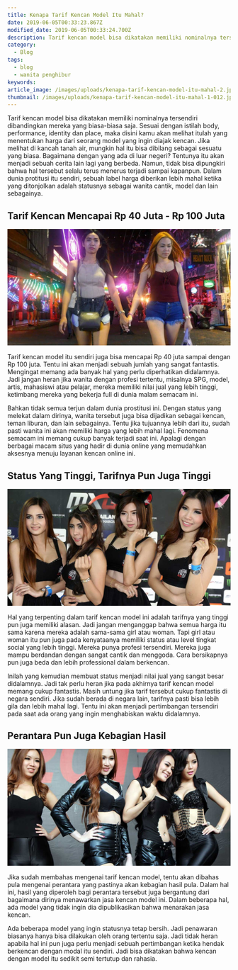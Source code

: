 ```yaml
---
title: Kenapa Tarif Kencan Model Itu Mahal?
date: 2019-06-05T00:33:23.867Z
modified_date: 2019-06-05T00:33:24.700Z
description: Tarif kencan model bisa dikatakan memiliki nominalnya tersendiri dibandingkan mereka yang biasa-biasa saja.
category:
  - Blog
tags:
  - blog
  - wanita penghibur
keywords:
article_image: /images/uploads/kenapa-tarif-kencan-model-itu-mahal-2.jpg
thumbnail: /images/uploads/kenapa-tarif-kencan-model-itu-mahal-1-012.jpg
---
```

Tarif kencan model bisa dikatakan memiliki nominalnya tersendiri dibandingkan mereka yang biasa-biasa saja. Sesuai dengan istilah body, performance, identity dan place, maka disini kamu akan melihat itulah yang menentukan harga dari seorang model yang ingin diajak kencan. Jika melihat di kancah tanah air, mungkin hal itu bisa dibilang sebagai sesuatu yang biasa. Bagaimana dengan yang ada di luar negeri? Tentunya itu akan menjadi sebuah cerita lain lagi yang berbeda. Namun, tidak bisa dipungkiri bahwa hal tersebut selalu terus menerus terjadi sampai kapanpun. Dalam dunia protitusi itu sendiri, sebuah label harga diberikan lebih mahal ketika yang ditonjolkan adalah statusnya sebagai wanita cantik, model dan lain sebagainya.



## Tarif Kencan Mencapai Rp 40 Juta - Rp 100 Juta

![Kenapa Tarif Kencan Model Itu Mahal?](/images/uploads/kenapa-tarif-kencan-model-itu-mahal-3.jpg)

Tarif kencan model itu sendiri juga bisa mencapai Rp 40 juta sampai dengan Rp 100 juta. Tentu ini akan menjadi sebuah jumlah yang sangat fantastis. Mengingat memang ada banyak hal yang perlu diperhatikan didalamnya. Jadi jangan heran jika wanita dengan profesi tertentu, misalnya SPG, model, artis, mahasiswi atau pelajar, mereka memiliki nilai jual yang lebih tinggi, ketimbang mereka yang bekerja full di dunia malam semacam ini. 

Bahkan tidak semua terjun dalam dunia prostitusi ini. Dengan status yang melekat dalam dirinya, wanita tersebut juga bisa dijadikan sebagai kencan, teman liburan, dan lain sebagainya. Tentu jika tujuannya lebih dari itu, sudah pasti wanita ini akan memiliki harga yang lebih mahal lagi. Fenomena semacam ini memang cukup banyak terjadi saat ini. Apalagi dengan berbagai macam situs yang hadir di dunia online yang memudahkan aksesnya menuju layanan kencan online ini.



## Status Yang Tinggi, Tarifnya Pun Juga Tinggi

![Kenapa Tarif Kencan Model Itu Mahal?](/images/uploads/kenapa-tarif-kencan-model-itu-mahal-2.jpg)

Hal yang terpenting dalam tarif kencan model ini adalah tarifnya yang tinggi pun juga memiliki alasan. Jadi jangan menganggap bahwa semua harga itu sama karena mereka adalah sama-sama girl atau woman. Tapi girl atau woman itu pun juga pada kenyataanya memiliki status atau level tingkat social yang lebih tinggi. Mereka punya profesi tersendiri. Mereka juga mampu berdandan dengan sangat cantik dan menggoda. Cara bersikapnya pun juga beda dan lebih professional dalam berkencan.

Inilah yang kemudian membuat status menjadi nilai jual yang sangat besar didalamnya. Jadi tak perlu heran jika pada akhirnya tarif kencan model memang cukup fantastis. Masih untung jika tarif tersebut cukup fantastis di negara sendiri. Jika sudah berada di negara lain, tarifnya pasti bisa lebih gila dan lebih mahal lagi. Tentu ini akan menjadi pertimbangan tersendiri  pada saat ada orang yang ingin menghabiskan waktu didalamnya.



## Perantara Pun Juga Kebagian Hasil

![Kenapa Tarif Kencan Model Itu Mahal?](/images/uploads/kenapa-tarif-kencan-model-itu-mahal-1.jpg)

Jika sudah membahas mengenai tarif kencan model, tentu akan dibahas pula mengenai perantara yang pastinya akan kebagian hasil pula. Dalam hal ini, hasil yang diperoleh bagi perantara tersebut juga bergantung dari bagaimana dirinya menawarkan jasa kencan model ini. Dalam beberapa hal, ada model yang tidak ingin dia dipublikasikan bahwa menarakan jasa kencan. 

Ada beberapa model yang ingin statusnya tetap bersih. Jadi penawaran biasanya hanya bisa dilakukan oleh orang tertentu saja. Jadi tidak heran apabila hal ini pun juga perlu menjadi sebuah pertimbangan ketika hendak berkencan dengan modal itu sendiri.  Jadi bisa dikatakan bahwa kencan dengan model itu sedikit semi tertutup dan rahasia.
